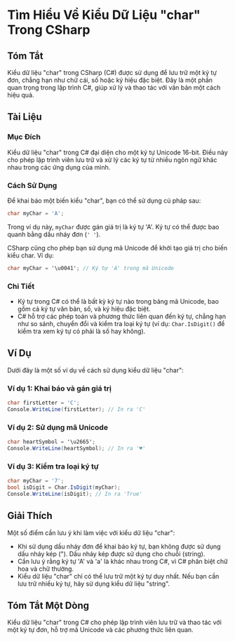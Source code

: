 <!--
Meta Description: # Tìm Hiểu Về Kiểu Dữ Liệu "char" Trong CSharp ## Tóm Tắt Kiểu dữ liệu "char" trong CSharp (C#) được sử dụng để lưu trữ một ký tự đơn, chẳng hạn như c...
Meta Keywords: char, trong, dụng, kiểu, một
-->

# Tìm Hiểu Về Kiểu Dữ Liệu "char" Trong CSharp

## Tóm Tắt
Kiểu dữ liệu "char" trong CSharp (C#) được sử dụng để lưu trữ một ký tự đơn, chẳng hạn như chữ cái, số hoặc ký hiệu đặc biệt. Đây là một phần quan trọng trong lập trình C#, giúp xử lý và thao tác với văn bản một cách hiệu quả.

## Tài Liệu
### Mục Đích
Kiểu dữ liệu "char" trong C# đại diện cho một ký tự Unicode 16-bit. Điều này cho phép lập trình viên lưu trữ và xử lý các ký tự từ nhiều ngôn ngữ khác nhau trong các ứng dụng của mình.

### Cách Sử Dụng
Để khai báo một biến kiểu "char", bạn có thể sử dụng cú pháp sau:

```csharp
char myChar = 'A';
```

Trong ví dụ này, `myChar` được gán giá trị là ký tự 'A'. Ký tự có thể được bao quanh bằng dấu nháy đơn (`' '`).

CSharp cũng cho phép bạn sử dụng mã Unicode để khởi tạo giá trị cho biến kiểu char. Ví dụ:

```csharp
char myChar = '\u0041'; // Ký tự 'A' trong mã Unicode
```

### Chi Tiết
- Ký tự trong C# có thể là bất kỳ ký tự nào trong bảng mã Unicode, bao gồm cả ký tự văn bản, số, và ký hiệu đặc biệt.
- C# hỗ trợ các phép toán và phương thức liên quan đến ký tự, chẳng hạn như so sánh, chuyển đổi và kiểm tra loại ký tự (ví dụ: `Char.IsDigit()` để kiểm tra xem ký tự có phải là số hay không).

## Ví Dụ
Dưới đây là một số ví dụ về cách sử dụng kiểu dữ liệu "char":

### Ví dụ 1: Khai báo và gán giá trị
```csharp
char firstLetter = 'C';
Console.WriteLine(firstLetter); // In ra 'C'
```

### Ví dụ 2: Sử dụng mã Unicode
```csharp
char heartSymbol = '\u2665';
Console.WriteLine(heartSymbol); // In ra '♥'
```

### Ví dụ 3: Kiểm tra loại ký tự
```csharp
char myChar = '7';
bool isDigit = Char.IsDigit(myChar);
Console.WriteLine(isDigit); // In ra 'True'
```

## Giải Thích
Một số điểm cần lưu ý khi làm việc với kiểu dữ liệu "char":
- Khi sử dụng dấu nháy đơn để khai báo ký tự, bạn không được sử dụng dấu nháy kép ("). Dấu nháy kép được sử dụng cho chuỗi (string).
- Cần lưu ý rằng ký tự 'A' và 'a' là khác nhau trong C#, vì C# phân biệt chữ hoa và chữ thường.
- Kiểu dữ liệu "char" chỉ có thể lưu trữ một ký tự duy nhất. Nếu bạn cần lưu trữ nhiều ký tự, hãy sử dụng kiểu dữ liệu "string".

## Tóm Tắt Một Dòng
Kiểu dữ liệu "char" trong C# cho phép lập trình viên lưu trữ và thao tác với một ký tự đơn, hỗ trợ mã Unicode và các phương thức liên quan.